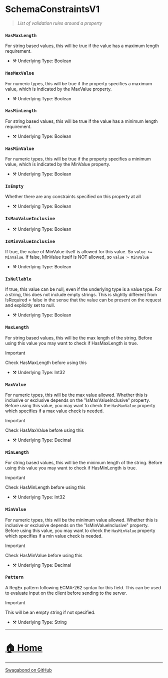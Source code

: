 # SchemaConstraintsV1

> *List of validation rules around a property* 


### `HasMaxLength`

For string based values, this will be true if the value has a maximum length requirement.



* ⚒️ Underlying Type: Boolean



### `HasMaxValue`

For numeric types, this will be true if the property specifies a maximum value, which is indicated by the MaxValue property.



* ⚒️ Underlying Type: Boolean



### `HasMinLength`

For string based values, this will be true if the value has a minimum length requirement.



* ⚒️ Underlying Type: Boolean



### `HasMinValue`

For numeric types, this will be true if the property specifies a minimum value, which is indicated by the MinValue property.



* ⚒️ Underlying Type: Boolean



### `IsEmpty`

Whether there are any constraints specified on this property at all



* ⚒️ Underlying Type: Boolean



### `IsMaxValueInclusive`





* ⚒️ Underlying Type: Boolean



### `IsMinValueInclusive`

If true, the value of MinValue itself is allowed for this value.  So `value >= MinValue`. If false, MinValue itself is NOT allowed, so `value > MinValue`



* ⚒️ Underlying Type: Boolean



### `IsNullable`

If true, this value can be null, even if the underlying type is a value type. For a string, this does not include empty strings. This is slightly different from IsRequired = false in the sense that the value can be present on the request and explicitly set to null.



* ⚒️ Underlying Type: Boolean



### `MaxLength`

For string based values, this will be the max length of the string. Before using this value you may want to check if HasMaxLength is true.
> [!IMPORTANT]  
> Check HasMaxLength before using this





* ⚒️ Underlying Type: Int32



### `MaxValue`

For numeric types, this will be the max value allowed. Whether this is inclusive or exclusive depends on the "IsMaxValueInclusive" property. Before using this value, you may want to check the `HasMaxValue` property which specifies if a max value check is needed.
> [!IMPORTANT]  
> Check HasMaxValue before using this





* ⚒️ Underlying Type: Decimal



### `MinLength`

For string based values, this will be the minimum length of the string. Before using this value you may want to check if HasMinLength is true.
> [!IMPORTANT]  
> Check HasMinLength before using this





* ⚒️ Underlying Type: Int32



### `MinValue`

For numeric types, this will be the minimum value allowed. Whether this is inclusive or exclusive depends on the "IsMinValueInclusive" property. Before using this value, you may want to check the `HasMinValue` property which specifies if a min value check is needed.
> [!IMPORTANT]  
> Check HasMinValue before using this





* ⚒️ Underlying Type: Decimal



### `Pattern`

A RegEx pattern following ECMA-262 syntax for this field. This can be used to evaluate input on the client before sending to the server.
> [!IMPORTANT]  
> This will be an empty string if not specified.





* ⚒️ Underlying Type: String



___


# [🏠 Home](./ApiV1.md)


___

[Swagabond on GitHub](https://github.com/jordanbleu/swagabond)
